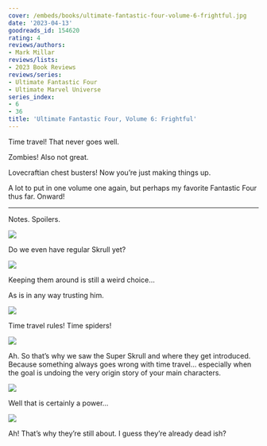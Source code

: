 ```yaml
---
cover: /embeds/books/ultimate-fantastic-four-volume-6-frightful.jpg
date: '2023-04-13'
goodreads_id: 154620
rating: 4
reviews/authors:
- Mark Millar
reviews/lists:
- 2023 Book Reviews
reviews/series:
- Ultimate Fantastic Four
- Ultimate Marvel Universe
series_index:
- 6
- 36
title: 'Ultimate Fantastic Four, Volume 6: Frightful'
---
```

Time travel! That never goes well. 

Zombies! Also not great. 

Lovecraftian chest busters! Now you’re just making things up. 

A lot to put in one volume one again, but perhaps my favorite Fantastic Four thus far. Onward!

<!--more-->

---



Notes. Spoilers. 

![](/embeds/books/attachments/ultimate-fantastic-four-v6-textbundle-363f07.png)

Do we even have regular Skrull yet?

![](/embeds/books/attachments/ultimate-fantastic-four-v6-textbundle-1fdaa0.png)

Keeping them around is still a weird choice…

As is in any way trusting him. 

![](/embeds/books/attachments/ultimate-fantastic-four-v6-textbundle-5ea43e.png)

Time travel rules! Time spiders!

![](/embeds/books/attachments/ultimate-fantastic-four-v6-textbundle-901fd3.png)

Ah. So that’s why we saw the Super Skrull and where they get introduced. Because something always goes wrong with time travel… especially when the goal is undoing the very origin story of your main characters. 

![](/embeds/books/attachments/ultimate-fantastic-four-v6-textbundle-75002a.png)

Well that is certainly a power…

![](/embeds/books/attachments/ultimate-fantastic-four-v6-textbundle-c550a6.png)

Ah! That’s why they’re still about. I guess they’re already dead ish?


